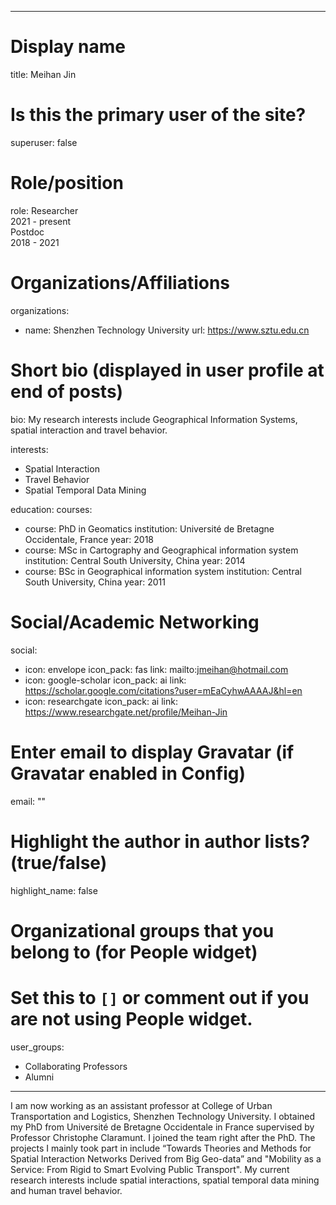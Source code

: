 
---
# Display name
title: Meihan Jin

# Is this the primary user of the site?
superuser: false

# Role/position
role: Researcher<br>2021 - present</br>Postdoc<br>2018 - 2021</br>

# Organizations/Affiliations
organizations:
- name: Shenzhen Technology University
  url: https://www.sztu.edu.cn

# Short bio (displayed in user profile at end of posts)
bio: My research interests include Geographical Information Systems, spatial interaction and travel behavior.

interests:
  - Spatial Interaction
  - Travel Behavior
  - Spatial Temporal Data Mining


education:
  courses:
  - course: PhD in Geomatics
    institution: Université de Bretagne Occidentale, France
    year: 2018
  - course: MSc in Cartography and Geographical information system
    institution: Central South University, China
    year: 2014
  - course: BSc in Geographical information system
    institution: Central South University, China
    year: 2011


# Social/Academic Networking
social:
  - icon: envelope
    icon_pack: fas
    link: mailto:jmeihan@hotmail.com
  - icon: google-scholar
    icon_pack: ai
    link: https://scholar.google.com/citations?user=mEaCyhwAAAAJ&hl=en
  - icon: researchgate
    icon_pack: ai
    link: https://www.researchgate.net/profile/Meihan-Jin


# Enter email to display Gravatar (if Gravatar enabled in Config)
email: ""

# Highlight the author in author lists? (true/false)
highlight_name: false

# Organizational groups that you belong to (for People widget)
#   Set this to `[]` or comment out if you are not using People widget.
user_groups:
- Collaborating Professors
- Alumni
---
I am now working as an assistant professor at College of Urban Transportation and Logistics, Shenzhen Technology University. I obtained my PhD from Université de Bretagne Occidentale in France supervised by Professor Christophe Claramunt. I joined the team right after the PhD. The projects I mainly took part in include “Towards Theories and Methods for Spatial Interaction Networks Derived from Big Geo-data” and "Mobility as a Service: From Rigid to Smart Evolving Public Transport". My current research interests include spatial interactions, spatial temporal data mining and human travel behavior.

